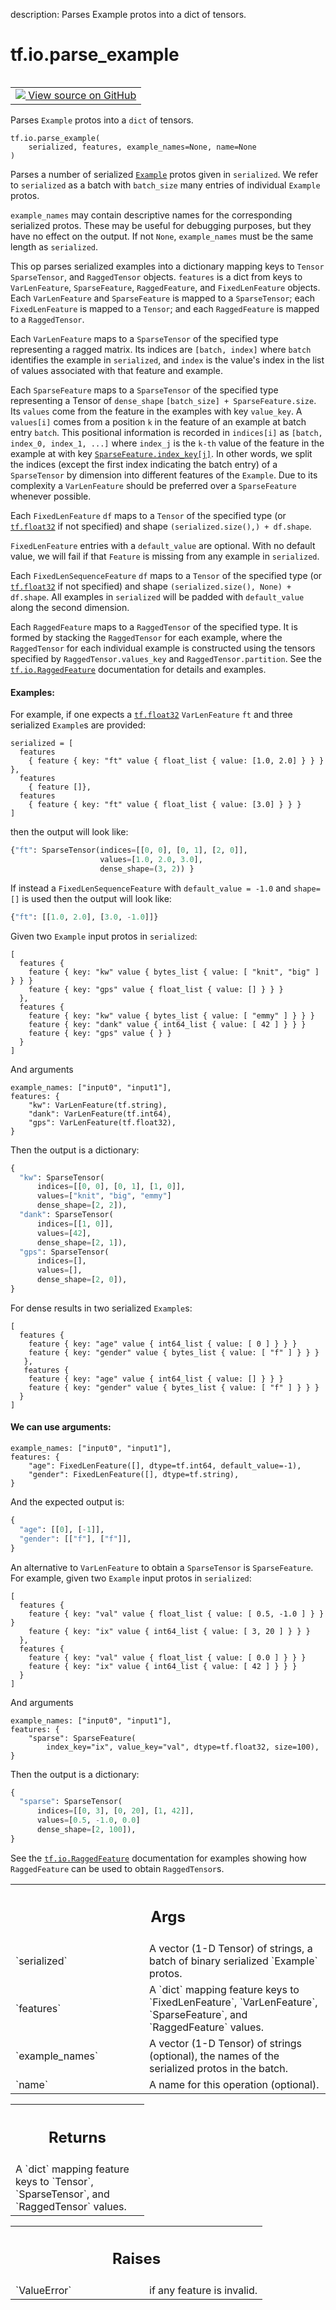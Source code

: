 description: Parses Example protos into a dict of tensors.

<div itemscope itemtype="http://developers.google.com/ReferenceObject">
<meta itemprop="name" content="tf.io.parse_example" />
<meta itemprop="path" content="Stable" />
</div>

# tf.io.parse_example

<!-- Insert buttons and diff -->

<table class="tfo-notebook-buttons tfo-api nocontent" align="left">
<td>
  <a target="_blank" href="https://github.com/tensorflow/tensorflow/blob/r2.4/tensorflow/python/ops/parsing_ops.py#L80-L315">
    <img src="https://www.tensorflow.org/images/GitHub-Mark-32px.png" />
    View source on GitHub
  </a>
</td>
</table>



Parses `Example` protos into a `dict` of tensors.

<pre class="devsite-click-to-copy prettyprint lang-py tfo-signature-link">
<code>tf.io.parse_example(
    serialized, features, example_names=None, name=None
)
</code></pre>



<!-- Placeholder for "Used in" -->

Parses a number of serialized [`Example`](https://www.tensorflow.org/code/tensorflow/core/example/example.proto)
protos given in `serialized`. We refer to `serialized` as a batch with
`batch_size` many entries of individual `Example` protos.

`example_names` may contain descriptive names for the corresponding serialized
protos. These may be useful for debugging purposes, but they have no effect on
the output. If not `None`, `example_names` must be the same length as
`serialized`.

This op parses serialized examples into a dictionary mapping keys to `Tensor`
`SparseTensor`, and `RaggedTensor` objects. `features` is a dict from keys to
`VarLenFeature`, `SparseFeature`, `RaggedFeature`, and `FixedLenFeature`
objects. Each `VarLenFeature` and `SparseFeature` is mapped to a
`SparseTensor`; each `FixedLenFeature` is mapped to a `Tensor`; and each
`RaggedFeature` is mapped to a `RaggedTensor`.

Each `VarLenFeature` maps to a `SparseTensor` of the specified type
representing a ragged matrix. Its indices are `[batch, index]` where `batch`
identifies the example in `serialized`, and `index` is the value's index in
the list of values associated with that feature and example.

Each `SparseFeature` maps to a `SparseTensor` of the specified type
representing a Tensor of `dense_shape` `[batch_size] + SparseFeature.size`.
Its `values` come from the feature in the examples with key `value_key`.
A `values[i]` comes from a position `k` in the feature of an example at batch
entry `batch`. This positional information is recorded in `indices[i]` as
`[batch, index_0, index_1, ...]` where `index_j` is the `k-th` value of
the feature in the example at with key <a href="../../tf/io/SparseFeature.md#index_key"><code>SparseFeature.index_key[j]</code></a>.
In other words, we split the indices (except the first index indicating the
batch entry) of a `SparseTensor` by dimension into different features of the
`Example`. Due to its complexity a `VarLenFeature` should be preferred over a
`SparseFeature` whenever possible.

Each `FixedLenFeature` `df` maps to a `Tensor` of the specified type (or
<a href="../../tf.md#float32"><code>tf.float32</code></a> if not specified) and shape `(serialized.size(),) + df.shape`.

`FixedLenFeature` entries with a `default_value` are optional. With no default
value, we will fail if that `Feature` is missing from any example in
`serialized`.

Each `FixedLenSequenceFeature` `df` maps to a `Tensor` of the specified type
(or <a href="../../tf.md#float32"><code>tf.float32</code></a> if not specified) and shape
`(serialized.size(), None) + df.shape`.
All examples in `serialized` will be padded with `default_value` along the
second dimension.

Each `RaggedFeature` maps to a `RaggedTensor` of the specified type.  It
is formed by stacking the `RaggedTensor` for each example, where the
`RaggedTensor` for each individual example is constructed using the tensors
specified by `RaggedTensor.values_key` and `RaggedTensor.partition`.  See
the <a href="../../tf/io/RaggedFeature.md"><code>tf.io.RaggedFeature</code></a> documentation for details and examples.

#### Examples:



For example, if one expects a <a href="../../tf.md#float32"><code>tf.float32</code></a> `VarLenFeature` `ft` and three
serialized `Example`s are provided:

```
serialized = [
  features
    { feature { key: "ft" value { float_list { value: [1.0, 2.0] } } } },
  features
    { feature []},
  features
    { feature { key: "ft" value { float_list { value: [3.0] } } }
]
```

then the output will look like:

```python
{"ft": SparseTensor(indices=[[0, 0], [0, 1], [2, 0]],
                    values=[1.0, 2.0, 3.0],
                    dense_shape=(3, 2)) }
```

If instead a `FixedLenSequenceFeature` with `default_value = -1.0` and
`shape=[]` is used then the output will look like:

```python
{"ft": [[1.0, 2.0], [3.0, -1.0]]}
```

Given two `Example` input protos in `serialized`:

```
[
  features {
    feature { key: "kw" value { bytes_list { value: [ "knit", "big" ] } } }
    feature { key: "gps" value { float_list { value: [] } } }
  },
  features {
    feature { key: "kw" value { bytes_list { value: [ "emmy" ] } } }
    feature { key: "dank" value { int64_list { value: [ 42 ] } } }
    feature { key: "gps" value { } }
  }
]
```

And arguments

```
example_names: ["input0", "input1"],
features: {
    "kw": VarLenFeature(tf.string),
    "dank": VarLenFeature(tf.int64),
    "gps": VarLenFeature(tf.float32),
}
```

Then the output is a dictionary:

```python
{
  "kw": SparseTensor(
      indices=[[0, 0], [0, 1], [1, 0]],
      values=["knit", "big", "emmy"]
      dense_shape=[2, 2]),
  "dank": SparseTensor(
      indices=[[1, 0]],
      values=[42],
      dense_shape=[2, 1]),
  "gps": SparseTensor(
      indices=[],
      values=[],
      dense_shape=[2, 0]),
}
```

For dense results in two serialized `Example`s:

```
[
  features {
    feature { key: "age" value { int64_list { value: [ 0 ] } } }
    feature { key: "gender" value { bytes_list { value: [ "f" ] } } }
   },
   features {
    feature { key: "age" value { int64_list { value: [] } } }
    feature { key: "gender" value { bytes_list { value: [ "f" ] } } }
  }
]
```

#### We can use arguments:



```
example_names: ["input0", "input1"],
features: {
    "age": FixedLenFeature([], dtype=tf.int64, default_value=-1),
    "gender": FixedLenFeature([], dtype=tf.string),
}
```

And the expected output is:

```python
{
  "age": [[0], [-1]],
  "gender": [["f"], ["f"]],
}
```

An alternative to `VarLenFeature` to obtain a `SparseTensor` is
`SparseFeature`. For example, given two `Example` input protos in
`serialized`:

```
[
  features {
    feature { key: "val" value { float_list { value: [ 0.5, -1.0 ] } } }
    feature { key: "ix" value { int64_list { value: [ 3, 20 ] } } }
  },
  features {
    feature { key: "val" value { float_list { value: [ 0.0 ] } } }
    feature { key: "ix" value { int64_list { value: [ 42 ] } } }
  }
]
```

And arguments

```
example_names: ["input0", "input1"],
features: {
    "sparse": SparseFeature(
        index_key="ix", value_key="val", dtype=tf.float32, size=100),
}
```

Then the output is a dictionary:

```python
{
  "sparse": SparseTensor(
      indices=[[0, 3], [0, 20], [1, 42]],
      values=[0.5, -1.0, 0.0]
      dense_shape=[2, 100]),
}
```

See the <a href="../../tf/io/RaggedFeature.md"><code>tf.io.RaggedFeature</code></a> documentation for examples showing how
`RaggedFeature` can be used to obtain `RaggedTensor`s.

<!-- Tabular view -->
 <table class="responsive fixed orange">
<colgroup><col width="214px"><col></colgroup>
<tr><th colspan="2"><h2 class="add-link">Args</h2></th></tr>

<tr>
<td>
`serialized`
</td>
<td>
A vector (1-D Tensor) of strings, a batch of binary
serialized `Example` protos.
</td>
</tr><tr>
<td>
`features`
</td>
<td>
A `dict` mapping feature keys to `FixedLenFeature`,
`VarLenFeature`, `SparseFeature`, and `RaggedFeature` values.
</td>
</tr><tr>
<td>
`example_names`
</td>
<td>
A vector (1-D Tensor) of strings (optional), the names of
the serialized protos in the batch.
</td>
</tr><tr>
<td>
`name`
</td>
<td>
A name for this operation (optional).
</td>
</tr>
</table>



<!-- Tabular view -->
 <table class="responsive fixed orange">
<colgroup><col width="214px"><col></colgroup>
<tr><th colspan="2"><h2 class="add-link">Returns</h2></th></tr>
<tr class="alt">
<td colspan="2">
A `dict` mapping feature keys to `Tensor`, `SparseTensor`, and
`RaggedTensor` values.
</td>
</tr>

</table>



<!-- Tabular view -->
 <table class="responsive fixed orange">
<colgroup><col width="214px"><col></colgroup>
<tr><th colspan="2"><h2 class="add-link">Raises</h2></th></tr>

<tr>
<td>
`ValueError`
</td>
<td>
if any feature is invalid.
</td>
</tr>
</table>

